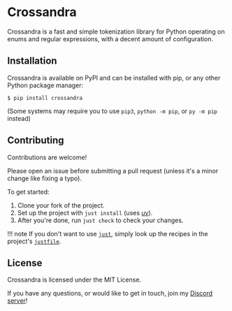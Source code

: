 # Crossandra
Crossandra is a fast and simple tokenization library for Python operating on
enums and regular expressions, with a decent amount of configuration.

## Installation
Crossandra is available on PyPI and can be installed with pip, or any other
Python package manager:
```console
$ pip install crossandra
```
(Some systems may require you to use `pip3`, `python -m pip`, or `py -m pip`
instead)

## Contributing

Contributions are welcome!

Please open an issue before submitting a pull request (unless it's a minor
change like fixing a typo).

To get started:

1. Clone your fork of the project.
2. Set up the project with `just install` (uses [uv]).
3. After you're done, run `just check` to check your changes.

!!! note
    If you don't want to use [`just`][just], simply look up the recipes
    in the project's [`justfile`][justfile].

## License
Crossandra is licensed under the MIT License.

If you have any questions, or would like to get in touch, join my
[Discord server]!

[Discord server]: https://discord.gg/C8QE5tVQEq
[just]: https://github.com/casey/just
[justfile]: https://github.com/trag1c/crossandra/blob/main/justfile
[uv]: https://github.com/astral-sh/uv
